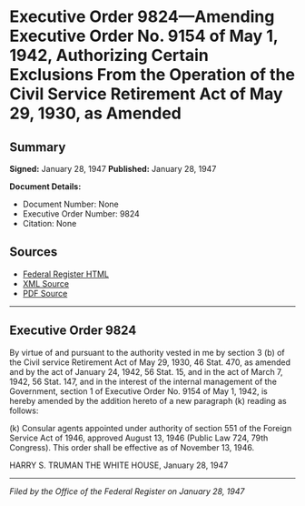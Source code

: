 # Executive Order 9824—Amending Executive Order No. 9154 of May 1, 1942, Authorizing Certain Exclusions From the Operation of the Civil Service Retirement Act of May 29, 1930, as Amended

## Summary

**Signed:** January 28, 1947
**Published:** January 28, 1947

**Document Details:**
- Document Number: None
- Executive Order Number: 9824
- Citation: None

## Sources
- [Federal Register HTML](https://www.presidency.ucsb.edu/documents/executive-order-9824-amending-executive-order-no-9154-may-1-1942-authorizing-certain)
- [XML Source](None)
- [PDF Source](None)

---

## Executive Order 9824

By virtue of and pursuant to the authority vested in me by section 3 (b) of the Civil service Retirement Act of May 29, 1930, 46 Stat. 470, as amended and by the act of January 24, 1942, 56 Stat. 15, and in the act of March 7, 1942, 56 Stat. 147, and in the interest of the internal management of the Government, section 1 of Executive Order No. 9154 of May 1, 1942, is hereby amended by the addition hereto of a new paragraph (k) reading as follows:

(k) Consular agents appointed under authority of section 551 of the Foreign Service Act of 1946, approved August 13, 1946 (Public Law 724, 79th Congress).
This order shall be effective as of November 13, 1946.

HARRY S. TRUMAN
THE WHITE HOUSE,
January 28, 1947

---

*Filed by the Office of the Federal Register on January 28, 1947*
